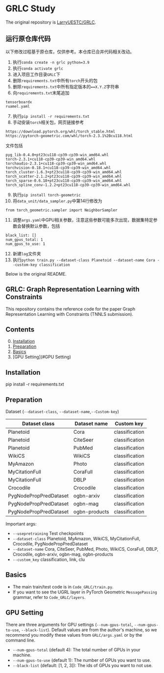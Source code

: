 # GRLC Study
The original repository is [LarryUESTC/GRLC](https://github.com/LarryUESTC/GRLC).

## 运行原仓库代码
以下修改过程基于原仓库，仅供参考。本仓库已合并代码相关改动。

1. 执行`conda create -n grlc python=3.9`
2. 执行`conda activate grlc`
3. 进入项目工作目录`GRLC`下
4. 删除`requirements.txt`中所有`torch`开头的包
5. 删除`requirements.txt`中所有指定版本的`==X.Y.Z`字符串
6. 向`requirements.txt`末尾追加
  ```
  tensorboardx
  ruamel.yaml
  ```
7. 执行`pip install -r requirements.txt`
8. 手动安装`torch`相关包，网页链接参考
  ```
  https://download.pytorch.org/whl/torch_stable.html
  https://pytorch-geometric.com/whl/torch-2.3.1%2Bcu118.html
  ```
  文件包括
  ```
  pyg_lib-0.4.0+pt23cu118-cp39-cp39-win_amd64.whl
  torch-2.3.1+cu118-cp39-cp39-win_amd64.whl
  torchaudio-2.3.1+cu118-cp39-cp39-win_amd64.whl
  torchvision-0.18.1+cu118-cp39-cp39-win_amd64.whl
  torch_cluster-1.6.3+pt23cu118-cp39-cp39-win_amd64.whl
  torch_scatter-2.1.2+pt23cu118-cp39-cp39-win_amd64.whl
  torch_sparse-0.6.18+pt23cu118-cp39-cp39-win_amd64.whl
  torch_spline_conv-1.2.2+pt23cu118-cp39-cp39-win_amd64.whl
  ```
9. 执行`pip install torch-geometric`
10. 将`data_unit/data_sampler.py`中第14行修改为
  ```
  from torch_geometric.sampler import NeighborSampler
  ```
11. 调整`args.yaml`中GPU相关参数，注意这些参数可能多次出现，数据集特定参数会替换默认参数，包括
  ```
  black_list: []
  num_gpus_total: 1
  num_gpus_to_use: 1
  ```
12. 新建`log`文件夹
13. 执行`python train.py --dataset-class Planetoid --dataset-name Cora --custom-key classification`

Below is the original README.

## GRLC: Graph Representation Learning with Constraints
This repository contains the reference code for the paper Graph Representation Learning with Constraints (TNNLS submission).

## Contents

0. [Installation](#installation)
0. [Preparation](#Preparation)
0. [Basics](#Basics)
0. [GPU Setting](#GPU Setting)

## Installation
pip install -r requirements.txt 

## Preparation


Dataset (`--dataset-class`, `--dataset-name`,`--Custom-key`)

| Dataset class   | Dataset name        |Custom key    |
|-----------------|---------------------|--------------|
| Planetoid              | Cora         |classification|
| Planetoid              | CiteSeer     |classification|
| Planetoid              | PubMed       |classification|
| WikiCS                 | WikiCS       |classification|
| MyAmazon               | Photo        |classification|
| MyCitationFull         | CoraFull     |classification|
| MyCitationFull         | DBLP         |classification|
| Crocodile              | Crocodile    |classification|
| PygNodePropPredDataset | ogbn-arxiv   |classification|
| PygNodePropPredDataset | ogbn-mag     |classification|
| PygNodePropPredDataset | ogbn-products|classification|

Important args:
* `--usepretraining` Test checkpoints
* `--dataset-class` Planetoid, MyAmazon, WikiCS, MyCitationFull, Crocodile, PygNodePropPredDataset
* `--dataset-name` Cora, CiteSeer, PubMed, Photo, WikiCS, CoraFull, DBLP, Crocodile, ogbn-arxiv, ogbn-mag, ogbn-products
* `--custom_key` classification, link, clu

## Basics
- The main train/test code is in `Code_GRLC/train.py`.
- If you want to see the UGRL layer in PyTorch Geometric `MessagePassing` grammar, refer to `Code_GRLC/layers`.


## GPU Setting

There are three arguments for GPU settings (`--num-gpus-total`, `--num-gpus-to-use`, `--black-list`).
Default values are from the author's machine, so we recommend you modify these values from `GRLC/args.yaml` or by the command line.
- `--num-gpus-total` (default 4): The total number of GPUs in your machine.
- `--num-gpus-to-use` (default 1): The number of GPUs you want to use.
- `--black-list` (default: [1, 2, 3]): The ids of GPUs you want to not use.

